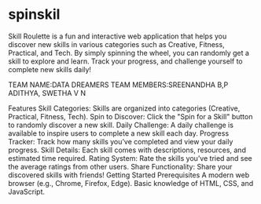 # spinskil
Skill Roulette is a fun and interactive web application that helps you discover new skills in various categories such as Creative, Fitness, Practical, and Tech. By simply spinning the wheel, you can randomly get a skill to explore and learn. Track your progress, and challenge yourself to complete new skills daily!

TEAM NAME:DATA DREAMERS
TEAM MEMBERS:SREENANDHA B,P ADITHYA, SWETHA V N


Features
Skill Categories: Skills are organized into categories (Creative, Practical, Fitness, Tech).
Spin to Discover: Click the "Spin for a Skill" button to randomly discover a new skill.
Daily Challenge: A daily challenge is available to inspire users to complete a new skill each day.
Progress Tracker: Track how many skills you’ve completed and view your daily progress.
Skill Details: Each skill comes with descriptions, resources, and estimated time required.
Rating System: Rate the skills you’ve tried and see the average ratings from other users.
Share Functionality: Share your discovered skills with friends!
Getting Started
Prerequisites
A modern web browser (e.g., Chrome, Firefox, Edge).
Basic knowledge of HTML, CSS, and JavaScript.
